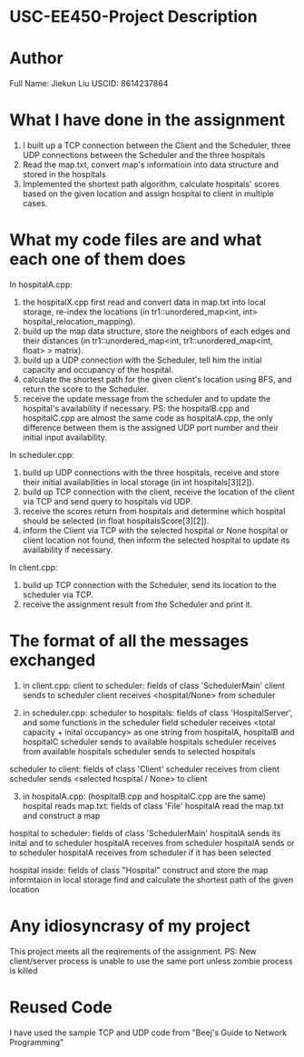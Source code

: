# USC-EE450-Project Description
# Author
Full Name: Jiekun Liu
USCID: 8614237864


# What I have done in the assignment
1. I built up a TCP connection between the Client and the Scheduler, three UDP connections between the Scheduler and the three hospitals
2. Read the map.txt, convert map's informatioin into data structure and stored in the hospitals
3. Implemented the shortest path algorithm, calculate hospitals' scores based on the given location and assign hospital to client in multiple cases.


# What my code files are and what each one of them does
In hospitalA.cpp:
1. the hospitalX.cpp first read and convert data in map.txt into local storage, re-index the locations (in tr1::unordered_map<int, int> hospital_relocation_mapping).
2. build up the map data structure, store the neighbors of each edges and their distances (in tr1::unordered_map<int, tr1::unordered_map<int, float> > matrix).
3. build up a UDP connection with the Scheduler, tell him the initial capacity and occupancy of the hospital.
4. calculate the shortest path for the given client's location using BFS, and return the score to the Scheduler.
5. receive the update message from the scheduler and to update the hospital's availability if necessary.
PS: the hospitalB.cpp and hospitalC.cpp are almost the same code as hospitalA.cpp, the only difference between them is the assigned UDP port number and their initial input availability.

In scheduler.cpp:
1. build up UDP connections with the three hospitals, receive and store their initial availabilities in local storage (in int hospitals[3][2]).
2. build up TCP connection with the client, receive the location of the client via TCP and send query to hospitals vid UDP.
3. receive the scores return from hospitals and determine which hospital should be selected (in float hospitalsScore[3][2]).
4. inform the Client via TCP with the selected hospital or None hospital or client location not found, then inform the selected hospital to update its availability if necessary.

In client.cpp:
1. build up TCP connection with the Scheduler, send its location to the scheduler via TCP.
2. receive the assignment result from the Scheduler and print it.


# The format of all the messages exchanged
1. in client.cpp:
client to scheduler: fields of class 'SchedulerMain'
    client sends <location> to scheduler
    client receives <hospital/None> from scheduler

2. in scheduler.cpp:
scheduler to hospitals: fields of class 'HospitalServer', and some functions in the scheduler field
    scheduler receives <total capacity + inital occupancy> as one string from hospitalA, hospitalB and hospitalC
    scheduler sends <location> to available hospitals
    scheduler receives <score> from available hospitals
    scheduler sends <update information> to selected hospitals

scheduler to client: fields of class 'Client'
    scheduler receives <location> from client
    scheduler sends <selected hospital / None> to client

3. in hospitalA.cpp: (hospitalB.cpp and hospitalC.cpp are the same)
hospital reads map.txt: fields of class 'File'
    hospitalA read the map.txt and construct a map

hospital to scheduler: fields of class 'SchedulerMain'
    hospitalA sends its inital <capacity> and <occupancy> to scheduler
    hospitalA receives <location> from scheduler
    hospitalA sends <score> or <location not found message> to scheduler
    hospitalA receives <update information> from scheduler if it has been selected

hospital inside: fields of class "Hospital"
    construct and store the map informtaion in local storage
    find and calculate the shortest path of the given location


# Any idiosyncrasy of my project
This project meets all the reqirements of the assignment.
PS: New client/server process is unable to use the same port unless zombie process is killed


# Reused Code
I have used the sample TCP and UDP code from "Beej's Guide to Network Programming"